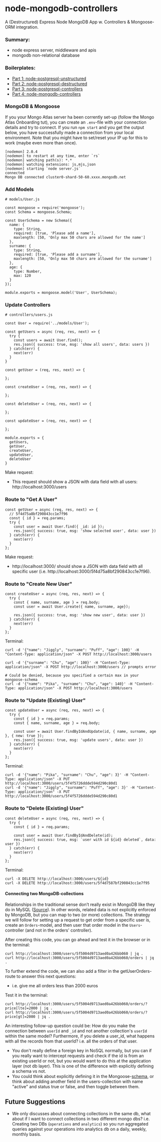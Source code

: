 # node-mongodb-controllers

A (Destructured) Express Node MongoDB App w. Controllers & Mongoose-ORM integration.

### Summary:

- node express server, middleware and apis
- mongodb non-relational database

### Boilerplates:

- [Part 1: node-postgresql-unstructured](https://github.com/dirkbosman/node-postgresql-unstructured)
- [Part 2: node-postgresql-destructured](https://github.com/dirkbosman/node-postgresql-destructured)
- [Part 3: node-postgresql-controllers](https://github.com/dirkbosman/node-postgresql-controllers)
- [Part 4: node-mongodb-controllers](https://github.com/dirkbosman/node-mongodb-controllers)

### MongoDB & Mongoose

If you your Mongo Atlas server ha been corrently set-up (follow the Mongo Atlas Onboarding tut), you can create an `.env`-file with your connection details and try to connect. If you run `npm start` and you get the output below, you have successfully made a connection from your local environment. Note that you might have to set/reset your IP up for this to work (maybe even more than once).

```
[nodemon] 2.0.4
[nodemon] to restart at any time, enter `rs`
[nodemon] watching path(s): *.*
[nodemon] watching extensions: js,mjs,json
[nodemon] starting `node server.js`
connected
Mongo DB connected cluster0-shard-50-60.xxxx.mongodb.net
```

### Add Models

```
# models/User.js

const mongoose = require('mongoose');
const Schema = mongoose.Schema;

const UserSchema = new Schema({
  name: {
    type: String,
    required: [true, 'Please add a name'],
    maxlength: [50, 'Only max 50 chars are allowed for the name']
  },
  surname: {
    type: String,
    required: [true, 'Please add a surname'],
    maxlength: [50, 'Only max 50 chars are allowed for the surname']
  },
  age: {
    type: Number,
    max: 120
  }
});

module.exports = mongoose.model('User', UserSchema);
```

### Update Controllers

```
# controllers/users.js

const User = require('../models/User');

const getUsers = async (req, res, next) => {
  try {
    const users = await User.find();
    res.json({ success: true, msg: 'show all users', data: users })
  } catch(err) {
    next(err)
  }
}

const getUser = (req, res, next) => {

};

const createUser = (req, res, next) => {

};

const deleteUser = (req, res, next) => {

};

const updateUser = (req, res, next) => {

};

module.exports = {
  getUsers,
  getUser,
  createUser,
  updateUser,
  deleteUser
}
```

Make request:

- This request should show a JSON with data field with all users: http://localhost:3000/users

### Route to "Get A User"

```
const getUser = async (req, res, next) => {
  // 5f4d75a8bf290843cc1e7f96
  const { id } = req.params;
  try {
    const user = await User.find({ _id: id });
    res.json({ success: true, msg: 'show selected user', data: user })
  } catch(err) {
    next(err)
  }
};
```

Make request:

- http://localhost:3000/<ObjectId> should show a JSON with data field with all specific user (i.e. http://localhost:3000/5f4d75a8bf290843cc1e7f96).

### Route to "Create New User"

```
const createUser = async (req, res, next) => {
  try {
    const { name, surname, age } = req.body;
    const user = await User.create({ name, surname, age});

    res.json({ success: true, msg: 'show new user', data: user })
  } catch(err) {
    next(err)
  }
};
```

Terminal:

```
curl -d '{"name": "Jiggly", "surname": "Puff", "age": 100}' -H "Content-Type: application/json" -X POST http://localhost:3000/users

curl -d '{"surname": "Chu", "age": 100}' -H "Content-Type: application/json" -X POST http://localhost:3000/users // prompts error

# Could be denied, because you specified a certain max in your mongoose-schema
curl -d '{"name": "Pika", "surname": "Chu", "age": 140}' -H "Content-Type: application/json" -X POST http://localhost:3000/users
```

### Route to "Update (Existing) User"

```
const updateUser = async (req, res, next) => {
  try {
    const { id } = req.params;
    const { name, surname, age } = req.body;

    const user = await User.findByIdAndUpdate(id, { name, surname, age }, { new: true });
    res.json({ success: true, msg: 'update users', data: user })
  } catch(err) {
    next(err)
  }
};
```

Terminal:

```
curl -d '{"name": "Pika", "surname": "Chu", "age": 3}' -H "Content-Type: application/json" -X PUT http://localhost:3000/users/5f4f5726ddde594d290c80d1
curl -d '{"name": "Jiggly", "surname": "Puff", "age": 3}' -H "Content-Type: application/json" -X PUT http://localhost:3000/users/5f4f5726ddde594d290c80d1
```

### Route to "Delete (Existing) User"

```
const deleteUser = async (req, res, next) => {
  try {
    const { id } = req.params;

    const user = await User.findByIdAndDelete(id);
    res.json({ success: true, msg: `user with id ${id} deleted`, data: user })
  } catch(err) {
    next(err)
  }
};
```

Terminal:

```
curl -X DELETE http://localhost:3000/users/${id}
curl -X DELETE http://localhost:3000/users/5f4d7587bf290843cc1e7f95
```

#### Connecting two MongoDB-collections

Relationships in the traditional sense don’t really exist in MongoDB like they do in MySQL ([Source](https://vegibit.com/mongoose-relationships-tutorial/)). In other words, related data is not explicitly enforced by MongoDB, but you can map to two (or more) collections. The strategy we will follow for setting up a request to get order from a specific user is, create an `Orders`-model, and then user that order model in the `Users`-controller (and not in the orders' controller).

After creating this code, you can go ahead and test it in the browser or in the terminal:

```
curl http://localhost:3000/users/5f5004d9713aed0a426bb060 | jq .
curl http://localhost:3000/users/5f5004d9713aed0a426bb060/orders | jq .
```

To further extend the code, we can also add a filter in the getUserOrders-route to answer this next questions:

- i.e. give me all orders less than 2000 euros

Test it in the terminal:

```
curl http://localhost:3000/users/5f5004d9713aed0a426bb060/orders/?price[lte]=2000 | jq .
curl http://localhost:3000/users/5f5004d9713aed0a426bb060/orders/?price[gt]=2000 | jq .
```

An interesting follow-up question could be: How do you make the connection between `userId` and `_id` and not another collection's `userId` within the same model? Furthermore, if you delete a user_id, what happens with all the records from that userId? i.e. all the orders of that user.

- You don't really define a foreign key in NoSQL normally, but you can if you really want to intercept requests and check if the id is from an existing userId or not, but you would want to do this at the application layer (not db layer). This is one of the difference with explicitly defining a schema vs not.
- You could think about explicitly defining it in the Mongoose-[schema](https://mongoosejs.com/docs/guide.html), or think about adding another field in the users-collection with name "active" and status true or false, and then toggle between them.

## Future Suggestions

- We only discusses about connecting collections in the same db, what about if I want to connect collections in two different mongo dbs? i.e. Creating two DBs (`operations` and `analytics`) so you run aggregated queries against your operations into analytics db on a daily, weekly, monthly basis.

